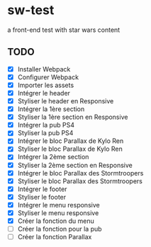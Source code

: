# sw-test
a front-end test with star wars content

## TODO
- [x] Installer Webpack
- [x] Configurer Webpack
- [x] Importer les assets
- [x] Intégrer le header
- [x] Styliser le header en Responsive
- [x] Intégrer la 1ère section
- [x] Styliser la 1ère section en Responsive
- [x] Intégrer la pub PS4
- [x] Styliser la pub PS4
- [x] Intégrer le bloc Parallax de Kylo Ren
- [x] Styliser le bloc Parallax de Kylo Ren
- [x] Intégrer la 2ème section
- [x] Styliser la 2ème section en Responsive
- [x] Intégrer le bloc Parallax des Stormtroopers
- [x] Styliser le bloc Parallax des Stormtroopers
- [x] Intégrer le footer
- [x] Styliser le footer
- [x] Intégrer le menu responsive
- [x] Styliser le menu responsive
- [x] Créer la fonction du menu
- [ ] Créer la fonction pour la pub
- [ ] Créer la fonction Parallax
